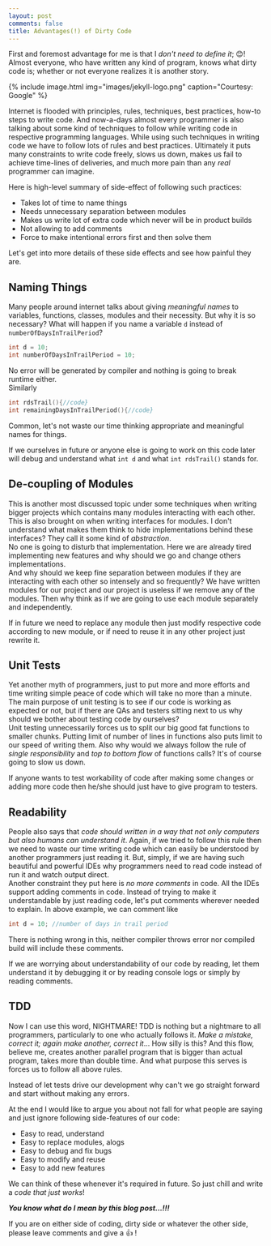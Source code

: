 ```yaml
---
layout: post
comments: false
title: Advantages(!) of Dirty Code
---
```


First and foremost advantage for me is that I *don't need to define it*; 😊! Almost everyone, who have written any kind of program, knows what dirty code is; whether or not everyone realizes it is another story.

{% include image.html img="images/jekyll-logo.png" caption="Courtesy: Google" %}

Internet is flooded with principles, rules, techniques, best practices, how-to steps to write code. And now-a-days almost every programmer is also talking about some kind of techniques to follow while writing code in respective programming languages. While using such techniques in writing code we have to follow lots of rules and best practices. Ultimately it puts many constraints to write code freely, slows us down, makes us fail to achieve time-lines of deliveries, and much more pain than any *real* programmer can imagine.

Here is high-level summary of side-effect of following such practices:  
- Takes lot of time to name things  
- Needs unnecessary separation between modules  
- Makes us write lot of extra code which never will be in product builds  
- Not allowing to add comments  
- Force to make intentional errors first and then solve them

Let's get into more details of these side effects and see how painful they are.
## Naming Things
Many people around internet talks about giving *meaningful names* to variables, functions, classes, modules and their necessity. But why it is so necessary? What will happen if you name a variable `d` instead of `numberOfDaysInTrailPeriod`?

```c
int d = 10;
int numberOfDaysInTrailPeriod = 10;
```
No error will be generated by compiler and nothing is going to break runtime either.    
Similarly
```c
int rdsTrail(){//code}
int remainingDaysInTrailPeriod(){//code}
```
Common, let's not waste our time thinking appropriate and meaningful names for things.

If we ourselves in future or anyone else is going to work on this code later will debug and understand what `int d` and what `int rdsTrail()` stands for.

## De-coupling of Modules
This is another most discussed topic under some techniques when writing bigger projects which contains many modules interacting with each other. This is also brought on when writing interfaces for modules. I don't understand what makes them think to hide implementations behind these interfaces? They call it some kind of *abstraction*.  
No one is going to disturb that implementation. Here we are already tired implementing new features and why should we go and change others implementations.  
And why should we keep fine separation between modules if they are interacting with each other so intensely and so frequently? We have written modules for our project and our project is useless if we remove any of the modules. Then why think as if we are going to use each module separately and independently.

If in future we need to replace any module then just modify respective code according to new module, or if need to reuse it in any other project just rewrite it.

## Unit Tests
Yet another myth of programmers, just to put more and more efforts and time writing simple peace of code which will take no more than a minute. The main purpose of unit testing is to see if our code is working as expected or not, but if there are QAs and testers sitting next to us why should we bother about testing code by ourselves?  
Unit testing unnecessarily forces us to split our big good fat functions to smaller chunks. Putting limit of number of lines in functions also puts limit to our speed of writing them. Also why would we always follow the rule of *single responsibility* and *top to bottom flow* of functions calls? It's of course going to slow us down.

If anyone wants to test workability of code after making some changes or adding more code then he/she should just have to give program to testers.

## Readability
People also says that *code should written in a way that not only computers but also humans can understand it*. Again, if we tried to follow this rule then we need to waste our time writing code which can easily be understood by another programmers just reading it. But, simply, if we are having such beautiful and powerful IDEs why programmers need to read code instead of run it and watch output direct.  
Another constraint they put here is *no more comments* in code. All the IDEs support adding comments in code. Instead of trying to make it understandable by just reading code, let's put comments wherever needed to explain. In above example, we can comment like
```c
int d = 10; //number of days in trail period
```
There is nothing wrong in this, neither compiler throws error nor compiled build will include these comments. 

If we are worrying about understandability of our code by reading, let them understand it by debugging it or by reading console logs or simply by reading comments.

## TDD
Now I can use this word, NIGHTMARE! TDD is nothing but a nightmare to all programmers, particularly to one who actually follows it. *Make a mistake, correct it; again make another, correct it*... How silly is this? And this flow, believe me, creates another parallel program that is bigger than actual program, takes more than double time. And what purpose this serves is forces us to follow all above rules.

Instead of let tests drive our development why can't we go straight forward and start without making any errors.

At the end I would like to argue you about not fall for what people are saying and just ignore following side-features of our code:
- Easy to read, understand  
- Easy to replace modules, alogs  
- Easy to debug and fix bugs  
- Easy to modify and reuse  
- Easy to add new features

We can think of these whenever it's required in future. So just chill and write a *code that just works*!

***You know what do I mean by this blog post...!!!***

If you are on either side of coding, dirty side or whatever the other side, please leave comments and give a 👍 !

